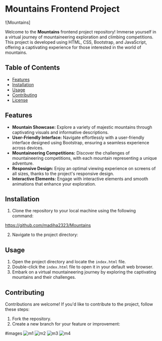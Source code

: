 # Mountains Frontend Project

![Mountains]

Welcome to the **Mountains** frontend project repository! Immerse yourself in a virtual journey of mountaineering exploration and climbing competitions. This project is developed using HTML, CSS, Bootstrap, and JavaScript, offering a captivating experience for those interested in the world of mountains.

## Table of Contents

- [Features](#features)
- [Installation](#installation)
- [Usage](#usage)
- [Contributing](#contributing)
- [License](#license)

## Features

- **Mountain Showcase:** Explore a variety of majestic mountains through captivating visuals and informative descriptions.
- **User-Friendly Interface:** Navigate effortlessly with a user-friendly interface designed using Bootstrap, ensuring a seamless experience across devices.
- **Mountaineering Competitions:** Discover the challenges of mountaineering competitions, with each mountain representing a unique adventure.
- **Responsive Design:** Enjoy an optimal viewing experience on screens of all sizes, thanks to the project's responsive design.
- **Interactive Elements:** Engage with interactive elements and smooth animations that enhance your exploration.

## Installation

1. Clone the repository to your local machine using the following command:

https://github.com/madiha2323/Mountains


2. Navigate to the project directory:


## Usage

1. Open the project directory and locate the `index.html` file.
2. Double-click the `index.html` file to open it in your default web browser.
3. Embark on a virtual mountaineering journey by exploring the captivating mountains and their challenges.

## Contributing

Contributions are welcome! If you'd like to contribute to the project, follow these steps:

1. Fork the repository.
2. Create a new branch for your feature or improvement:


#images
![m1](https://github.com/madiha2323/Mountains/assets/109577656/2ce5dfbf-c90e-4332-9af3-744216394e89)
![m2](https://github.com/madiha2323/Mountains/assets/109577656/efba97e7-8df0-478c-81d9-9af2235a1965)
![m3](https://github.com/madiha2323/Mountains/assets/109577656/321fe6ac-00d2-427f-b2e0-bfe9567260aa)
![m4](https://github.com/madiha2323/Mountains/assets/109577656/0b7d874f-401f-4916-8127-94bf85c267ba)


